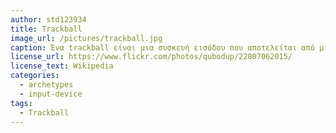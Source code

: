 ```yaml
---
author: std123934
title: Trackball
image_url: /pictures/trackball.jpg
caption: Ένα trackball είναι μια συσκευή εισόδου που αποτελείται από μια σφαίρα που ενθυλακώνεται σε μια υποδοχή που περιέχει αισθητήρες ικανούς  να ανιχνεύσουν μια περιστροφή της μπάλας γύρω από δύο άξονες - (είναι όπως ένα ποντίκι, γυρισμένο όμως ανάποδα με μια εκτεθειμένη προεξέχουσα μπάλα). Ο χρήστης κυλάει τη σφαίρα για να τοποθετήσει τον δείκτη στην οθόνη, χρησιμοποιώντας τον αντίχειρα, τα δάχτυλά του ή συνήθως την παλάμη του χεριού ενώ χρησιμοποιεί τα δάχτυλα για να πιέσει τα κουμπιά του ποντικιού.
license_url: https://www.flickr.com/photos/qubodup/22807062015/
license_text: Wikipedia 
categories:
  - archetypes
  - input-device
tags:
  - Trackball
---
```

